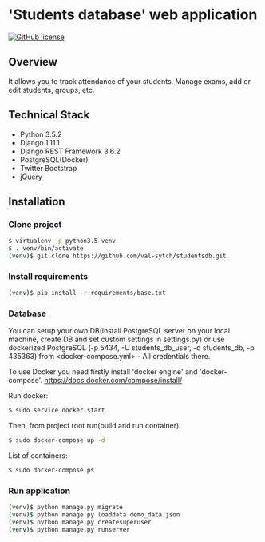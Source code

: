 # 'Students database' web application

[![GitHub license](https://img.shields.io/badge/license-MIT-blue.svg)](LICENSE)

## Overview

It allows you to track attendance of your students. Manage exams, add or edit students, groups, etc.

## Technical Stack

- Python 3.5.2
- Django 1.11.1
- Django REST Framework 3.6.2 
- PostgreSQL(Docker)
- Twitter Bootstrap
- jQuery

## Installation

### Clone project

```sh
$ virtualenv -p python3.5 venv
$ . venv/bin/activate
(venv)$ git clone https://github.com/val-sytch/studentsdb.git
```

### Install requirements

```sh
(venv)$ pip install -r requirements/base.txt
```

### Database

You can setup your own DB(install PostgreSQL server on your local machine, create DB and set custom settings 
in settings.py) or use dockerized PostgreSQL (-p 5434, -U students_db_user, -d students_db, -p 435363)
from <docker-compose.yml> - All credentials there.

To use Docker you need firstly install 'docker engine' and 'docker-compose'.
https://docs.docker.com/compose/install/

Run docker:
```sh
$ sudo service docker start
```

Then, from project root run(build and run container):
```sh
$ sudo docker-compose up -d
```

List of containers:
```sh
$ sudo docker-compose ps
```

### Run application

```sh
(venv)$ python manage.py migrate
(venv)$ python manage.py loaddata demo_data.json
(venv)$ python manage.py createsuperuser
(venv)$ python manage.py runserver
```
